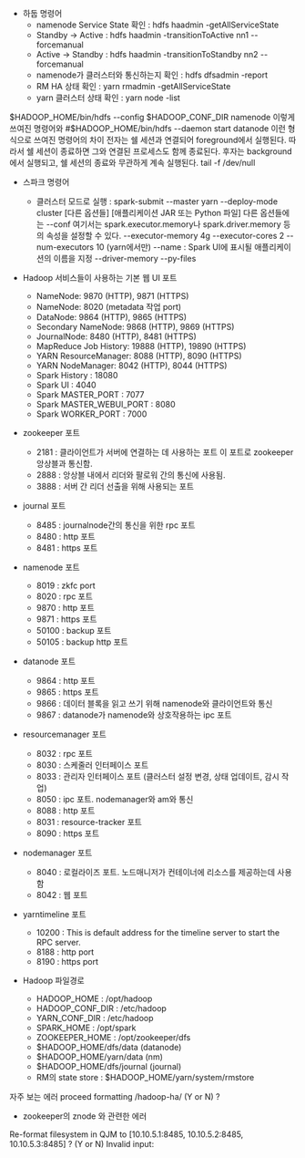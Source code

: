 - 하둡 명령어
    - namenode Service State 확인 : hdfs haadmin -getAllServiceState
    - Standby -> Active : hdfs haadmin -transitionToActive nn1 --forcemanual
    - Active -> Standby : hdfs haadmin -transitionToStandby nn2 --forcemanual
    - namenode가 클러스터와 통신하는지 확인 : hdfs dfsadmin -report
    - RM HA 상태 확인 : yarn rmadmin -getAllServiceState
    - yarn 클러스터 상태 확인 : yarn node -list 

$HADOOP_HOME/bin/hdfs --config $HADOOP_CONF_DIR namenode
이렇게 쓰여진 명령어와
#$HADOOP_HOME/bin/hdfs --daemon start datanode
이런 형식으로 쓰여진 명령어의 차이
전자는 쉘 세션과 연결되어 foreground에서 실행된다. 
따라서 쉘 세션이 종료하면 그와 연결된 프로세스도 함께 종료된다.
후자는 background에서 실행되고, 쉘 세션의 종료와 무관하게 계속 실행된다. 
tail -f /dev/null
- 스파크 명령어
    - 클러스터 모드로 실행 : spark-submit --master yarn --deploy-mode cluster [다른 옵션들] [애플리케이션 JAR 또는 Python 파일]
    다른 옵션들에는 --conf 여기서는 spark.executor.memory나 spark.driver.memory 등의 속성을 설정할 수 있다.
    --executor-memory 4g
    --executor-cores 2
    --num-executors 10 (yarn에서만)
    --name : Spark UI에 표시될 애플리케이션의 이름을 지정
    --driver-memory
    --py-files 

- Hadoop 서비스들이 사용하는 기본 웹 UI 포트
    - NameNode: 9870 (HTTP), 9871 (HTTPS)
    - NameNode: 8020 (metadata 작업 port)
    - DataNode: 9864 (HTTP), 9865 (HTTPS)
    - Secondary NameNode: 9868 (HTTP), 9869 (HTTPS)
    - JournalNode: 8480 (HTTP), 8481 (HTTPS)
    - MapReduce Job History: 19888 (HTTP), 19890 (HTTPS)
    - YARN ResourceManager: 8088 (HTTP), 8090 (HTTPS)
    - YARN NodeManager: 8042 (HTTP), 8044 (HTTPS)
    - Spark History : 18080
    - Spark UI : 4040
    - Spark MASTER_PORT : 7077
    - Spark MASTER_WEBUI_PORT : 8080
    - Spark WORKER_PORT : 7000

- zookeeper 포트
    - 2181 : 클라이언트가 서버에 연결하는 데 사용하는 포트
    이 포트로 zookeeper 앙상블과 통신함.
    - 2888 : 앙상블 내에서 리더와 팔로워 간의 통신에 사용됨.
    - 3888 : 서버 간 리더 선출을 위해 사용되는 포트
- journal 포트
    - 8485 : journalnode간의 통신을 위한 rpc 포트
    - 8480 : http 포트
    - 8481 : https 포트
- namenode 포트
    - 8019 : zkfc port
    - 8020 : rpc 포트
    - 9870 : http 포트
    - 9871 : https 포트
    - 50100 : backup 포트
    - 50105 : backup http 포트
- datanode 포트
    - 9864 : http 포트
    - 9865 : https 포트
    - 9866 : 데이터 블록을 읽고 쓰기 위해 namenode와 클라이언트와 통신
    - 9867 : datanode가 namenode와 상호작용하는 ipc 포트
- resourcemanager 포트
    - 8032 : rpc 포트
    - 8030 : 스케줄러 인터페이스 포트
    - 8033 : 관리자 인터페이스 포트 (클러스터 설정 변경, 상태 업데이트, 감시 작업)
    - 8050 : ipc 포트. nodemanager와 am와 통신
    - 8088 : http 포트
    - 8031 : resource-tracker 포트
    - 8090 : https 포트
- nodemanager 포트
    - 8040 : 로컬라이즈 포트. 노드매니저가 컨테이너에 리소스를 제공하는데 사용함
    - 8042 : 웹 포트
- yarntimeline 포트
    - 10200 : This is default address for the timeline server to start the RPC server.
    - 8188 : http port
    - 8190 : https port
- Hadoop 파일경로
    - HADOOP_HOME : /opt/hadoop
    - HADOOP_CONF_DIR : /etc/hadoop
    - YARN_CONF_DIR : /etc/hadoop
    - SPARK_HOME : /opt/spark
    - ZOOKEEPER_HOME : /opt/zookeeper/dfs
    - $HADOOP_HOME/dfs/data (datanode)
    - $HADOOP_HOME/yarn/data (nm)
    - $HADOOP_HOME/dfs/journal (journal)
    - RM의 state store : $HADOOP_HOME/yarn/system/rmstore

자주 보는 에러
proceed formatting /hadoop-ha/ (Y or N) ?
- zookeeper의 znode 와 관련한 에러

Re-format filesystem in QJM to [10.10.5.1:8485, 10.10.5.2:8485, 10.10.5.3:8485] ? (Y or N) Invalid input: